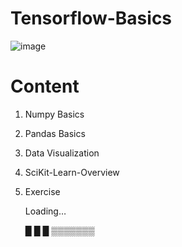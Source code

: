 # Tensorflow-Basics
![image](https://user-images.githubusercontent.com/64656686/211951439-5dd08f2a-21c7-4742-a23e-2cfd034b041e.png)

# Content 

1. Numpy Basics
2. Pandas Basics
3. Data Visualization
4. SciKit-Learn-Overview
5. Exercise 

   Loading…
   
   █ █ █ ▒▒▒▒▒▒▒

